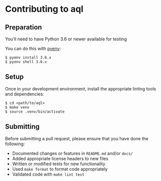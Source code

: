 # Contributing to aql

## Preparation

You'll need to have Python 3.6 or newer available for testing

You can do this with [pyenv][]:

    $ pyenv install 3.6.x
    $ pyenv shell 3.6.x


## Setup

Once in your development environment, install the
appropriate linting tools and dependencies:

    $ cd <path/to/aql>
    $ make venv
    $ source .venv/bin/activate


## Submitting

Before submitting a pull request, please ensure
that you have done the following:

* Documented changes or features in `README.md` and/or `docs/`
* Added appropriate license headers to new files
* Written or modified tests for new functionality
* Used `make format` to format code appropriately
* Validated code with `make lint test`

[pyenv]: https://github.com/pyenv/pyenv
